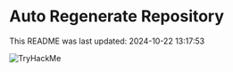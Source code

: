 # Auto Regenerate Repository

This README was last updated: 2024-10-22 13:17:53

 ![TryHackMe](https://tryhackme.com/badge/533634)